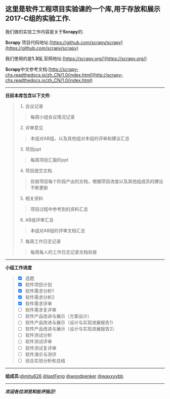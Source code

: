 这里是软件工程项目实验课的一个库,用于存放和展示2017-C组的实验工作.
---
我们做的实验工作内容是关于**Scrapy**的.

**Scrapy** 项目代码地址:[https://github.com/scrapy/scrapy](https://github.com/scrapy/scrapy)

我们使用的是**1.3**版,官网地址:[https://scrapy.org/](https://scrapy.org/)

**Scrapy**中文参考文档:[http://scrapy-chs.readthedocs.io/zh_CN/1.0/index.html](http://scrapy-chs.readthedocs.io/zh_CN/1.0/index.html)
___

**目前本库包含以下文件**:
>1. 会议记录
  >> 每周小组会议情况记录
>2. 评审意见
  >> 本组对AB组，以及其他组对本组的评审和建议汇总
>3. 项目ppt
  >> 每周项目汇报的ppt
>4. 项目提交文档
  >> 存放项目每个阶段产出的文档，根据项目进度以及其他组成员的建议不断更新
>5. 相关资料
  >> 项目过程中参考到的资料汇总
>6. AB组评审汇总
  >> 本组对AB组的评审文档汇总
>7. 每周工作日志记录
  >> 每周每人的工作日志记录文档存放
___
**小组工作进度**
>- [x] 选题
>- [x] 软件项目计划
>- [x] 软件需求分析1 
>- [x] 软件需求分析2
>- [x] 软件需求评审
>- [ ] 软件需求复评审
>- [ ] 软件产品改进与展示（方案设计）
>- [ ] 软件产品改进与展示（设计与实现进展报告1）
>- [ ] 软件产品改进与展示（设计与实现进展报告2）
>- [ ] 软件测试分析
>- [ ] 软件测试评审
>- [ ] 软件测试复评审
>- [ ] 软件演示与测评
>- [ ] 综合实验分析和总结
___
**组成员:**[@mitu626](https://github.com/mitu626) [@lastFeng](https://github.com/lastFeng) [@woodpenker](https://github.com/woodpenker) [@waxxyybb](https://github.com/waxxyybb)

___
***欢迎各位浏览和批评指正!***
	 
